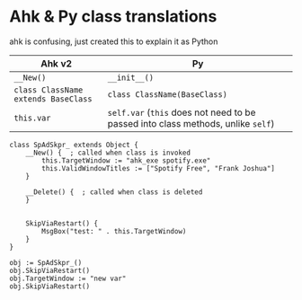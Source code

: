 # Ahk & Py class translations

ahk is confusing, just created this to explain it as Python

| Ahk v2 | Py |
| - | - |
| `__New()` | `__init__()` |
| `class ClassName extends BaseClass` | `class ClassName(BaseClass)` |
| `this.var` | `self.var` (`this` does not need to be passed into class methods, unlike `self`) |

```ahk2
class SpAdSkpr_ extends Object {
    __New() {  ; called when class is invoked
        this.TargetWindow := "ahk_exe spotify.exe"
        this.ValidWindowTitles := ["Spotify Free", "Frank Joshua"]
    }

    __Delete() {  ; called when class is deleted
    }


    SkipViaRestart() {
        MsgBox("test: " . this.TargetWindow)
    }
}

obj := SpAdSkpr_()
obj.SkipViaRestart()
obj.TargetWindow := "new var"
obj.SkipViaRestart()
```
